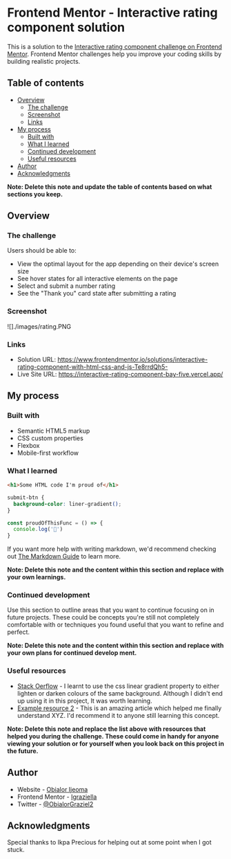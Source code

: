 # Frontend Mentor - Interactive rating component solution

This is a solution to the [Interactive rating component challenge on Frontend Mentor](https://www.frontendmentor.io/challenges/interactive-rating-component-koxpeBUmI). Frontend Mentor challenges help you improve your coding skills by building realistic projects. 

## Table of contents

- [Overview](#overview)
  - [The challenge](#the-challenge)
  - [Screenshot](#screenshot)
  - [Links](#links)
- [My process](#my-process)
  - [Built with](#built-with)
  - [What I learned](#what-i-learned)
  - [Continued development](#continued-development)
  - [Useful resources](#useful-resources)
- [Author](#author)
- [Acknowledgments](#acknowledgments)

**Note: Delete this note and update the table of contents based on what sections you keep.**

## Overview

### The challenge

Users should be able to:

- View the optimal layout for the app depending on their device's screen size
- See hover states for all interactive elements on the page
- Select and submit a number rating
- See the "Thank you" card state after submitting a rating

### Screenshot

![]./images/rating.PNG
  
### Links

- Solution URL: https://www.frontendmentor.io/solutions/interactive-rating-component-with-html-css-and-js-Te8rrdQh5-
- Live Site URL: https://interactive-rating-component-bay-five.vercel.app/

## My process

### Built with

- Semantic HTML5 markup
- CSS custom properties
- Flexbox
- Mobile-first workflow


### What I learned

```html
<h1>Some HTML code I'm proud of</h1>
```
```css
submit-btn {
  background-color: liner-gradient();
}
```
```js
const proudOfThisFunc = () => {
  console.log('🎉')
}
```

If you want more help with writing markdown, we'd recommend checking out [The Markdown Guide](https://www.markdownguide.org/) to learn more.

**Note: Delete this note and the content within this section and replace with your own learnings.**

### Continued development

Use this section to outline areas that you want to continue focusing on in future projects. These could be concepts you're still not completely comfortable with or techniques you found useful that you want to refine and perfect.

**Note: Delete this note and the content within this section and replace with your own plans for continued develop ment.**

### Useful resources

- [Stack Oerflow](https://www.example.com) - I learnt to use the css linear gradient property to either lighten or darken colours of the same background. Although I didn't end up using it in this project, It was worth learning.
- [Example resource 2](https://www.example.com) - This is an amazing article which helped me finally understand XYZ. I'd recommend it to anyone still learning this concept.

**Note: Delete this note and replace the list above with resources that helped you during the challenge. These could come in handy for anyone viewing your solution or for yourself when you look back on this project in the future.**

## Author

- Website - [Obialor Ijeoma](https://my-portfolio-project-alpha.vercel.app/)
- Frontend Mentor - [Igraziella](https://www.frontendmentor.io/profile/igraziella)
- Twitter - [@ObialorGraziel2](https://twitter.com/ObialorGraziel2)

## Acknowledgments

Special thanks to Ikpa Precious for helping out at some point when I got stuck.
